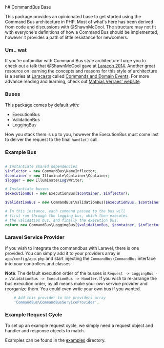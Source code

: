 h# CommandBus Base

This package provides an opinionated base to get started using the Command Bus architecture in PHP. Most of what's here has been derived from code and discussions with @ShawnMcCool. The structure may not fit with everyone's definitions of how a Command Bus should be implemented, however it provides a path of little resistance for newcomers.

### Um.. wat

If you're unfamiliar with Command Bus style architecture I urge you to check out a talk that @ShawnMcCool gave at [Laracon 2014](http://www.youtube.com/watch?v=2_380DKU93U). Another great resource on learning the concepts and reasons for this style of architecture is a series at [Laracasts](http://laracasts.com) called [Commands and Domain Events](https://laracasts.com/series/commands-and-domain-events). For more advance reading and learning, check out [Mathias Verraes' website](http://verraes.net/#talks).

### Buses

This package comes by default with:

* ExecutionBus
* ValidationBus
* LoggingBus

How you stack them is up to you, however the ExecutionBus must come last to deliver the request to the final `handle()` call.

### Example Bus
```php

# Instantiate shared dependencies
$inflector = new CommandBus\NameInflector;
$container = new Illuminate\Container\Container;
$logger = new Illuminate\Log\Writer;

# Instantiate busses
$executionBus = new ExecutionBus($container, $inflector);

$validationBus = new CommandBus\ValidationBus($executionBus, $container, $inflector, $logger);

# In this instance, each command passed to the bus will
# first run through the logging bus, which then executes
# the validation bus, and finally the execution bus.
return new CommandBus\LoggingBus($validationBus, $container, $inflector, $logger);
```

### Laravel Service Provider

If you wish to integrate the commandbus with Laravel, there is one provided. You can simply add it to your providers array in `app/config/app.php` and start injecting the `CommandBus\CommandBus` interface into your controllers and classes.

**Note**: The default execution order of the busses is `Request -> LoggingBus -> ValidationBus -> ExecutionBus -> Handler`. If you wish to re-arrange the bus execution order, by all means make your own service provider and reorganize them. You could even write your own bus if you wanted.

```php
	# Add this provider to the providers array
	'CommandBus\CommandBusServiceProvider',
```

### Example Request Cycle

To set up an example request cycle, we simply need a request object and handler and response objects to match.

Examples can be found in the [examples](https://github.com/JesseObrien/CommandBus/tree/master/examples) directory.
